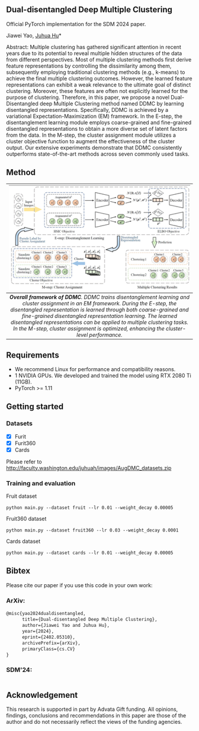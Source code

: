 ## Dual-disentangled Deep Multiple Clustering

Official PyTorch implementation for the SDM 2024 paper.

Jiawei Yao, [Juhua Hu](http://faculty.washington.edu/juhuah/)*

Abstract: Multiple clustering has gathered significant attention in recent years due to its potential to reveal multiple hidden structures of the data from different perspectives. Most of multiple clustering methods first derive feature representations by controlling the dissimilarity among them, subsequently employing traditional clustering methods (e.g., k-means) to achieve the final multiple clustering outcomes. However, the learned feature representations can exhibit a weak relevance to the ultimate goal of distinct clustering. Moreover, these features are often not explicitly learned for the purpose of clustering. Therefore, in this paper, we propose a novel Dual-Disentangled deep Multiple Clustering method named DDMC by learning disentangled representations. Specifically, DDMC is achieved by a variational Expectation-Maximization (EM) framework. In the E-step, the disentanglement learning module employs coarse-grained and fine-grained disentangled representations to obtain a more diverse set of latent factors from the data. In the M-step, the cluster assignment module utilizes a cluster objective function to augment the effectiveness of the cluster output. Our extensive experiments demonstrate that DDMC consistently outperforms state-of-the-art methods across seven commonly used tasks.


## Method
| ![space-1.jpg](teaser.jpg) | 
|:--:| 
| ***Overall framework of DDMC**. DDMC trains disentanglement learning and cluster assignment in an EM framework. During the E-step, the disentangled representation is learned through both coarse-grained and fine-grained disentangled representation learning. The learned disentangled representations can be applied to multiple clustering tasks. In the M-step, cluster assignment is optimized, enhancing the cluster-level performance.* |



## Requirements
 - We recommend Linux for performance and compatibility reasons.
 - 1 NVIDIA GPUs. We developed and trained the model using RTX 2080 Ti (11GB).
 - PyTorch >= 1.11


## Getting started
### Datasets
- [x] Furit 
- [x] Furit360
- [x] Cards

Please refer to http://faculty.washington.edu/juhuah/images/AugDMC_datasets.zip


### Training and evaluation
Fruit dataset
```
python main.py --dataset fruit --lr 0.01 --weight_decay 0.00005
```

Fruit360 dataset
```
python main.py --dataset fruit360 --lr 0.03 --weight_decay 0.0001
```

Cards dataset
```
python main.py --dataset cards --lr 0.01 --weight_decay 0.00005
```
## Bibtex
Please cite our paper if you use this code in your own work:

### ArXiv:
```
@misc{yao2024dualdisentangled,
      title={Dual-disentangled Deep Multiple Clustering}, 
      author={Jiawei Yao and Juhua Hu},
      year={2024},
      eprint={2402.05310},
      archivePrefix={arXiv},
      primaryClass={cs.CV}
}
```
### SDM'24:
```
```
## Acknowledgement
This research is supported in part by Advata Gift funding. All opinions, findings, conclusions and recommendations in this paper are those of the author and do not necessarily reflect the views of the funding agencies.
